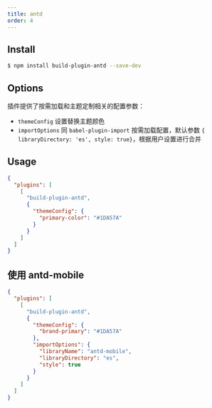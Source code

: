 ```yaml
---
title: antd
order: 4
---
```


## Install

```bash
$ npm install build-plugin-antd --save-dev
```

## Options

插件提供了按需加载和主题定制相关的配置参数：

- `themeConfig` 设置替换主题颜色
- `importOptions` 同 `babel-plugin-import` 按需加载配置，默认参数 `{ libraryDirectory: 'es', style: true}`，根据用户设置进行合并

## Usage

```json
{
  "plugins": [
    [
      "build-plugin-antd",
      {
        "themeConfig": {
          "primary-color": "#1DA57A"
        }
      }
    ]
  ]
}
```

## 使用 antd-mobile

```json
{
  "plugins": [
    [
      "build-plugin-antd",
      {
        "themeConfig": {
          "brand-primary": "#1DA57A"
        },
        "importOptions": {
          "libraryName": "antd-mobile",
          "libraryDirectory": "es",
          "style": true
        }
      }
    ]
  ]
}
```
